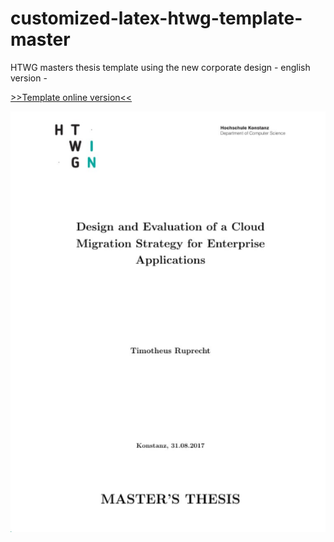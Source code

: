 # customized-latex-htwg-template-master
HTWG masters thesis template using the new corporate design - english version -


 
[>>Template online version<<](https://www.overleaf.com/read/xwnvjzpnwrcz)

![Alt text](htwg/preview.PNG?raw=true "Title Page")
